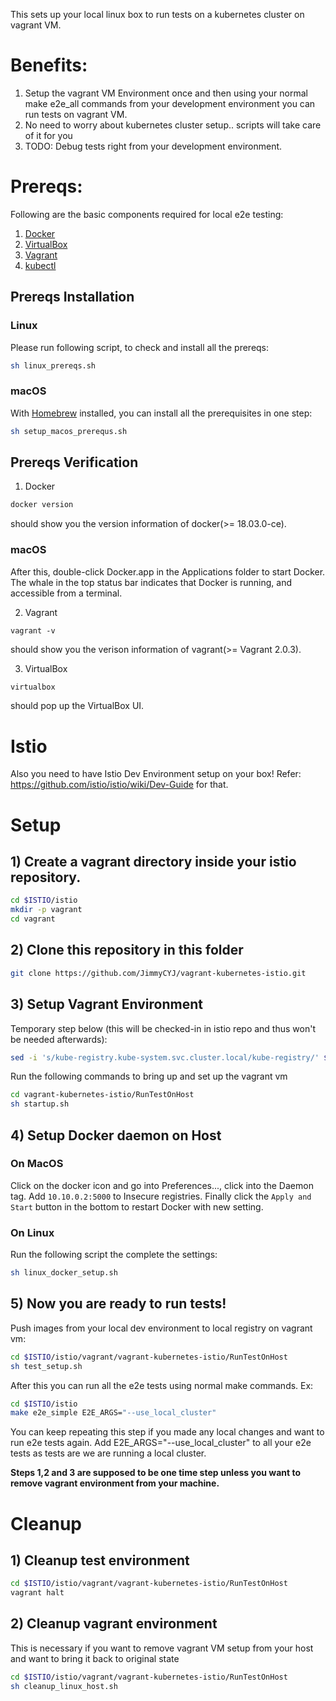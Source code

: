 This sets up your local linux box to run tests on a kubernetes cluster on vagrant VM.

# Benefits:
1) Setup the vagrant VM Environment once and then using your normal make e2e_all commands from your development environment you can run tests on vagrant VM.
2) No need to worry about kubernetes cluster setup.. scripts will take care of it for you
3) TODO: Debug tests right from your development environment.

# Prereqs:
Following are the basic components required for local e2e testing:
1) [Docker](https://docs.docker.com/docker-for-mac/install/)
2) [VirtualBox](https://www.virtualbox.org/wiki/Downloads)
3) [Vagrant](https://www.vagrantup.com/downloads.html)
4) [kubectl](https://kubernetes.io/docs/tasks/tools/install-kubectl)

## Prereqs Installation
### Linux
Please run following script, to check and install all the prereqs:
```bash
sh linux_prereqs.sh
```
### macOS
With [Homebrew](https://brew.sh) installed, you can install all the prerequisites in one step:
```bash
sh setup_macos_prerequs.sh
```

## Prereqs Verification
1) Docker
```bash
docker version
``` 
should show you the version information of docker(>= 18.03.0-ce).
  ### macOS
  After this, double-click Docker.app in the Applications folder to start Docker.
  The whale in the top status bar indicates that Docker is running, and accessible from a terminal.

2) Vagrant
```
vagrant -v
```
should show you the verison information of vagrant(>= Vagrant 2.0.3).

3) VirtualBox
```bash
virtualbox
``` 
should pop up the VirtualBox UI.

# Istio
Also you need to have Istio Dev Environment setup on your box!
Refer: https://github.com/istio/istio/wiki/Dev-Guide for that.

# Setup
## 1) Create a vagrant directory inside your istio repository.

```bash
cd $ISTIO/istio
mkdir -p vagrant
cd vagrant
```

## 2) Clone this repository in this folder

```bash
git clone https://github.com/JimmyCYJ/vagrant-kubernetes-istio.git
```

## 3) Setup Vagrant Environment
Temporary step below (this will be checked-in in istio repo and thus won't be needed afterwards):
```bash
sed -i 's/kube-registry.kube-system.svc.cluster.local/kube-registry/' $ISTIO/istio/tests/util/localregistry/localregistry.yaml 
```
Run the following commands to bring up and set up the vagrant vm
```bash
cd vagrant-kubernetes-istio/RunTestOnHost
sh startup.sh
```

## 4) Setup Docker daemon on Host
### On MacOS
Click on the docker icon and go into Preferences..., click into the Daemon tag.
Add `10.10.0.2:5000` to Insecure registries.
Finally click the `Apply and Start` button in the bottom to restart Docker with new setting.

### On Linux
Run the following script the complete the settings:
```bash
sh linux_docker_setup.sh
```

## 5) Now you are ready to run tests!

Push images from your local dev environment to local registry on vagrant vm:
```bash
cd $ISTIO/istio/vagrant/vagrant-kubernetes-istio/RunTestOnHost
sh test_setup.sh
```
After this you can run all the e2e tests using normal make commands. Ex:
```bash
cd $ISTIO/istio
make e2e_simple E2E_ARGS="--use_local_cluster"
```
You can keep repeating this step if you made any local changes and want to run e2e tests again.
Add E2E_ARGS="--use_local_cluster" to all your e2e tests as tests are we are running a local cluster.

**Steps 1,2 and 3 are supposed to be one time step unless you want to remove vagrant environment from your machine.**

# Cleanup
## 1) Cleanup test environment
```bash
cd $ISTIO/istio/vagrant/vagrant-kubernetes-istio/RunTestOnHost
vagrant halt
```

## 2) Cleanup vagrant environment
This is necessary if you want to remove vagrant VM setup from your host and want to bring it back to original state
```bash
cd $ISTIO/istio/vagrant/vagrant-kubernetes-istio/RunTestOnHost
sh cleanup_linux_host.sh
```

